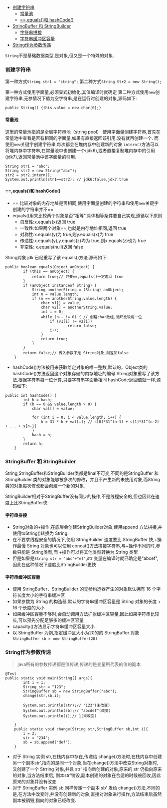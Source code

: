

<!-- toc orderedList:0 depthFrom:1 depthTo:6 -->

* [创建字符串](#创建字符串)
  * [常量池](#常量池)
  * [==,equals()和 hashCode()](#equals和-hashcode)
* [StringBuffer 和 StringBuilder](#stringbuffer-和-stringbuilder)
  * [字符串拼接](#字符串拼接)
  * [字符串缓冲区容量](#字符串缓冲区容量)
* [String作为参数传递](#string作为参数传递)

<!-- tocstop -->


`String`不是基础数据类型,是对象,但又是一个特殊的对象.

### 创建字符串

第一种方式`String str1 = "string";`
第二种方式`String Str2 = new String();`

第一种方式使用字面量,必须显式初始化,其值编译时就确定
第二种方式使用`new`创建字符串,无参情况下值为空字符串,是在运行时创建的对象,源码如下:
```
public String() {this.value = new char[0];}
```

#### 常量池
这里的常量池指的是全局字符串池（string pool）
使用字面量创建字符串,首先在常量池中查看是否有相同的字面量,如果有直接返回该引用,没有就再创建一个.
而使用`new`关键字创建字符串,每次都会在堆内存中创建新的对象
`intern()`方法可以将堆内存中字符串,在常量池中也创建一个(jdk6),或者直接复制堆内存中的引用(jdk7),返回常量池中该字面量的引用.
```
String str1 = "abc";
String str2 = new String("abc");
str2 = str2.intern();
System.out.println(str1==str2); // jdk6:false,jdk7:true
```

#### ==,equals()和 hashCode()

- == 比较对象的内存地址是否相同,使用字面量创建的字符串和使用`new`关键字创建的字符串并不==
- equals()用来比较两个对象是否"相等",具体相等条件要自己实现,遵循以下原则
  - 自反性:x.equals(x)返回 true
  - 一致性:如果两个对象==,也就是内存地址相同,返回 true
  - 对称性:x.equals(y)为 true,则y.equals(x)为 true
  - 传递性:x.equals(y),y.equals(z)均为 true,则x.equals(z)也为 true
  - 非空性: x.equals(null)返回 false

String对象 jdk 已经重写了该 equals()方法.源码如下:
```
public boolean equals(Object anObject) {
        if (this == anObject) {
            return true;// 只要==,equals()一定返回 true
        }
        if (anObject instanceof String) {
            String anotherString = (String) anObject;
            int n = value.length;
            if (n == anotherString.value.length) {
                char v1[] = value;
                char v2[] = anotherString.value;
                int i = 0;
                while (n-- != 0) { // 创建char数组,循环比较每一位
                    if (v1[i] != v2[i])
                            return false;
                    i++;
                }
                return true;
            }
        }
        return false;// 传入参数不是 String对象,则返回false
    }
```
- hashCode()方法被用来获取给定对象的唯一整数,默认的，Object类的hashCode()方法返回这个对象存储的内存地址的编号.String对象重写了该方法,根据字符串每一位计算,只要字符串字面量相同 hashCode返回值就一样,源码如下:
```
public int hashCode() {
        int h = hash;
        if (h == 0 && value.length > 0) {
            char val[] = value;

            for (int i = 0; i < value.length; i++) {
                h = 31 * h + val[i]; // s[0]*31^(n-1) + s[1]*31^(n-2) + ... + s[n-1]
            }
            hash = h;
        }
        return h;
    }
```
### StringBuffer 和 StringBuilder

String,StringBuffer和StringBuilder类都是final不可变,不同的是StringBuffer 和 StringBuilder 类的对象能够被多次的修改，并且不产生新的未使用对象,而String 类的对象每次修改都会创建一个新的对象.

StringBuilder相对于StringBuffer没有同步的操作,不是线程安全的,但也因此在速度上比StringBuffer快.

#### 字符串拼接
- String对象的+操作,在底层会创建StringBuilder对象,使用append 方法拼接,并使用toString()转换为 String.
- 在不要求线程安全的情况下,使用 StringBuilder 速度要比 StringBuffer 快,+操作最慢
String 对象也可以使用 concat()方法拼接字符串,与+操作不同的时,参数只能是 String类型,而 +操作可以将其他类型转换为 String 类型
- 但是如果是`String str = "abc"+"ef"`,str 变量在编译时就已确定是"abcef",因此在这种情况下速度比StringBuilder更快

#### 字符串缓冲区容量
- 使用 StringBuffer、StringBuilder 的无参构造器产生的对象默认拥有 16 个字符长度大小的字符串缓冲区
- 如果参数为 String 的构造器,默认的字符串缓冲区容量是 String 对象的长度 + 16 个长度的大小
- 如果缓冲区容量不够时,会自动调用方法扩张缓冲区容量,因此如果字符串比较长,可以预先分配足够多的缓冲区容量
- capacity()方法显示字符串缓冲区容量大小
- 以 StringBuffer 为例,指定缓冲区大小为20的的 StringBuffer 对象`StringBuffer sb = new StringBuffer(20)`

### String作为参数传递

> java所有的参数传递都是值传递,传递的是变量所代表的值的副本

```
@Test
public static void main(String[] args){
        int i = 1;
        String str = "123";
        StringBuffer sb = new StringBuffer("abc");
        change(str,sb,i);

        System.out.println(str);// "123"(未改变)
        System.out.println(sb);// "abcdef"(改变)
        System.out.println(i);// 1(未改变)

    }
    public static void change(String str,StringBuffer sb,int i){
        i = 2;
        str = "234";
        sb = sb.append("def");
    }
```

- 对于 String 实例 str,在栈内存中存在,传递给 change()方法时,在栈内存中创建另一个副本str',指向的是同一个对象,当在change()方法中改变String对象时,又创建了一个 Strring 对象,并且 str' 指向新创建的对象,原来的 str 仍指向原来的对象,当方法结束后, 副本str'销毁,副本创建的对象在合适的时候被回收,因此原来的对象并没有改变
- 对于 StringBuffer 实例 sb,同样传递一个副本 sb' 发给 change()方法,不同的是,在方法中改变时,并没有创建新的对象,直接对对象进行操作,方法结束后虽然副本被销毁,指向的对象已经改变.
